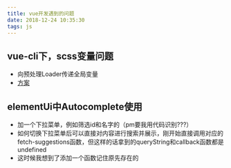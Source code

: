 ```yaml
---
title: vue开发遇到的问题
date: 2018-12-24 10:35:30
tags: js
---
```


## vue-cli下，scss变量问题
- 向预处理Loader传递全局变量
- [方案](https://cli.vuejs.org/zh/guide/css.html#css-modules)

## elementUi中Autocomplete使用
- 加一个下拉菜单，例如筛选id和名字的（pm要我用代码识别???）
- 如何切换下拉菜单后可以直接对内容进行搜索并展示，刚开始直接调用对应的fetch-suggestions函数，但这样的话拿到的queryString和callback函数都是undefined
- 这时候我想到了添加一个函数记住原先存在的